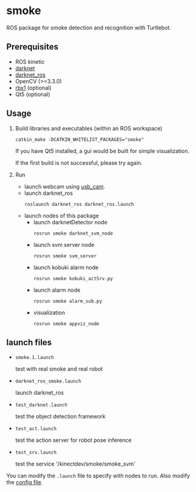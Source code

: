 # smoke
ROS package for smoke detection and recognition with Turtlebot.

## Prerequisites
* ROS kinetic
* [darknet](https://github.com/pjreddie/darknet)
* [darknet_ros](https://github.com/leggedrobotics/darknet_ros)
* OpenCV (>=3.3.0)
* [rbx1](https://github.com/pirobot/rbx1) (optional)
* Qt5 (optional)

## Usage
1. Build libraries and executables (within an ROS workspace)
   ```
   catkin_make -DCATKIN_WHITELIST_PACKAGES="smoke"
   ```
   If you have Qt5 installed, a gui would be built for simple visualization.

   If the first build is not successful, please try again.

2. Run
   * launch webcam using [usb_cam](https://github.com/ros-drivers/usb_cam).
   * launch darknet_ros
     ```
     roslaunch darknet_ros darknet_ros.launch
     ```
   * launch nodes of this package
     * launch darknetDetector node
       ```shell
       rosrun smoke darknet_svm_node
       ```
     * launch svm server node
       ```shell
       rosrun smoke svm_server
       ```
     * launch kobuki alarm node
       ```shell
       rosrun smoke kobuki_actSrv.py
       ```
     * launch alarm node
       ```shell
       rosrun smoke alarm_sub.py
       ```
     * visualization
       ```shell
       rosrun smoke appviz_node
       ```
  
## launch files
  * `smoke.1.launch`
    
    test with real smoke and real robot

  * `darknet_ros_smoke.launch`
    
    launch darknet_ros

  * `test_darknet.launch`
    
    test the object detection framework

  * `test_act.launch`
    
    test the action server for robot pose inference

  * `test_srv.launch`
    
    test the service '/kinectdev/smoke/smoke_svm'


  You can modify the `.launch` file to specify with nodes to run. Also modify the [config file](config/darknet_svm.yml).
  
